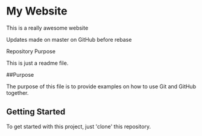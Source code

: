 # My Website

This is a really awesome website

Updates made on master on GitHub before rebase

 Repository Purpose

This is just a readme file.

##Purpose

The purpose of this file is to provide examples
on how to use Git and GitHub together.

## Getting Started

To get started with this project, just 'clone' this repository.
